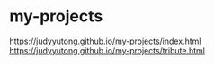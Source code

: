 # my-projects

https://judyyutong.github.io/my-projects/index.html
https://judyyutong.github.io/my-projects/tribute.html

